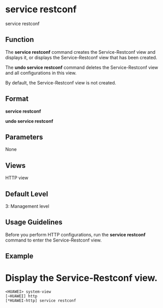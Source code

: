 service restconf
================

service restconf

Function
--------



The **service restconf** command creates the Service-Restconf view and displays it, or displays the Service-Restconf view that has been created.

The **undo service restconf** command deletes the Service-Restconf view and all configurations in this view.



By default, the Service-Restconf view is not created.


Format
------

**service restconf**

**undo service restconf**


Parameters
----------

None

Views
-----

HTTP view


Default Level
-------------

3: Management level


Usage Guidelines
----------------

Before you perform HTTP configurations, run the **service restconf** command to enter the Service-Restconf view.


Example
-------

# Display the Service-Restconf view.
```
<HUAWEI> system-view
[~HUAWEI] http
[*HUAWEI-http] service restconf

```